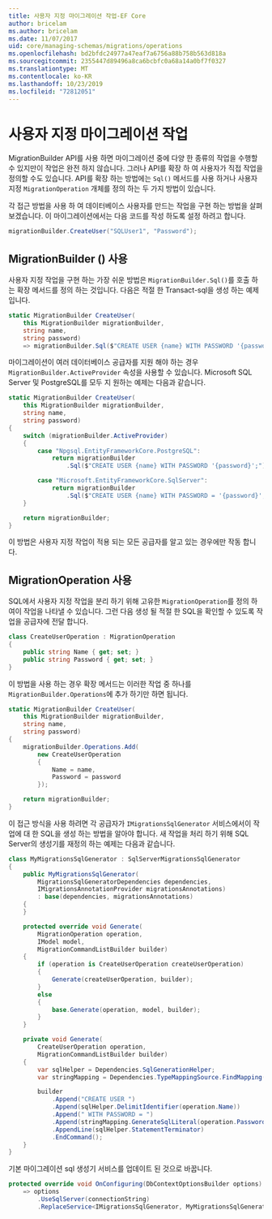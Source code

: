 ```yaml
---
title: 사용자 지정 마이그레이션 작업-EF Core
author: bricelam
ms.author: bricelam
ms.date: 11/07/2017
uid: core/managing-schemas/migrations/operations
ms.openlocfilehash: bd2bfdc24977a47eaf7a6756a88b758b563d818a
ms.sourcegitcommit: 2355447d89496a8ca6bcbfc0a68a14a0bf7f0327
ms.translationtype: MT
ms.contentlocale: ko-KR
ms.lasthandoff: 10/23/2019
ms.locfileid: "72812051"
---
```

# <a name="custom-migrations-operations"></a>사용자 지정 마이그레이션 작업

MigrationBuilder API를 사용 하면 마이그레이션 중에 다양 한 종류의 작업을 수행할 수 있지만이 작업은 완전 하지 않습니다. 그러나 API를 확장 하 여 사용자가 직접 작업을 정의할 수도 있습니다. API를 확장 하는 방법에는 `Sql()` 메서드를 사용 하거나 사용자 지정 `MigrationOperation` 개체를 정의 하는 두 가지 방법이 있습니다.

각 접근 방법을 사용 하 여 데이터베이스 사용자를 만드는 작업을 구현 하는 방법을 살펴보겠습니다. 이 마이그레이션에서는 다음 코드를 작성 하도록 설정 하려고 합니다.

``` csharp
migrationBuilder.CreateUser("SQLUser1", "Password");
```

## <a name="using-migrationbuildersql"></a>MigrationBuilder () 사용

사용자 지정 작업을 구현 하는 가장 쉬운 방법은 `MigrationBuilder.Sql()`를 호출 하는 확장 메서드를 정의 하는 것입니다. 다음은 적절 한 Transact-sql을 생성 하는 예제입니다.

``` csharp
static MigrationBuilder CreateUser(
    this MigrationBuilder migrationBuilder,
    string name,
    string password)
    => migrationBuilder.Sql($"CREATE USER {name} WITH PASSWORD '{password}';");
```

마이그레이션이 여러 데이터베이스 공급자를 지원 해야 하는 경우 `MigrationBuilder.ActiveProvider` 속성을 사용할 수 있습니다. Microsoft SQL Server 및 PostgreSQL를 모두 지 원하는 예제는 다음과 같습니다.

``` csharp
static MigrationBuilder CreateUser(
    this MigrationBuilder migrationBuilder,
    string name,
    string password)
{
    switch (migrationBuilder.ActiveProvider)
    {
        case "Npgsql.EntityFrameworkCore.PostgreSQL":
            return migrationBuilder
                .Sql($"CREATE USER {name} WITH PASSWORD '{password}';");

        case "Microsoft.EntityFrameworkCore.SqlServer":
            return migrationBuilder
                .Sql($"CREATE USER {name} WITH PASSWORD = '{password}';");
    }

    return migrationBuilder;
}
```

이 방법은 사용자 지정 작업이 적용 되는 모든 공급자를 알고 있는 경우에만 작동 합니다.

## <a name="using-a-migrationoperation"></a>MigrationOperation 사용

SQL에서 사용자 지정 작업을 분리 하기 위해 고유한 `MigrationOperation`를 정의 하 여이 작업을 나타낼 수 있습니다. 그런 다음 생성 될 적절 한 SQL을 확인할 수 있도록 작업을 공급자에 전달 합니다.

``` csharp
class CreateUserOperation : MigrationOperation
{
    public string Name { get; set; }
    public string Password { get; set; }
}
```

이 방법을 사용 하는 경우 확장 메서드는 이러한 작업 중 하나를 `MigrationBuilder.Operations`에 추가 하기만 하면 됩니다.

``` csharp
static MigrationBuilder CreateUser(
    this MigrationBuilder migrationBuilder,
    string name,
    string password)
{
    migrationBuilder.Operations.Add(
        new CreateUserOperation
        {
            Name = name,
            Password = password
        });

    return migrationBuilder;
}
```

이 접근 방식을 사용 하려면 각 공급자가 `IMigrationsSqlGenerator` 서비스에서이 작업에 대 한 SQL을 생성 하는 방법을 알아야 합니다. 새 작업을 처리 하기 위해 SQL Server의 생성기를 재정의 하는 예제는 다음과 같습니다.

``` csharp
class MyMigrationsSqlGenerator : SqlServerMigrationsSqlGenerator
{
    public MyMigrationsSqlGenerator(
        MigrationsSqlGeneratorDependencies dependencies,
        IMigrationsAnnotationProvider migrationsAnnotations)
        : base(dependencies, migrationsAnnotations)
    {
    }

    protected override void Generate(
        MigrationOperation operation,
        IModel model,
        MigrationCommandListBuilder builder)
    {
        if (operation is CreateUserOperation createUserOperation)
        {
            Generate(createUserOperation, builder);
        }
        else
        {
            base.Generate(operation, model, builder);
        }
    }

    private void Generate(
        CreateUserOperation operation,
        MigrationCommandListBuilder builder)
    {
        var sqlHelper = Dependencies.SqlGenerationHelper;
        var stringMapping = Dependencies.TypeMappingSource.FindMapping(typeof(string));

        builder
            .Append("CREATE USER ")
            .Append(sqlHelper.DelimitIdentifier(operation.Name))
            .Append(" WITH PASSWORD = ")
            .Append(stringMapping.GenerateSqlLiteral(operation.Password))
            .AppendLine(sqlHelper.StatementTerminator)
            .EndCommand();
    }
}
```

기본 마이그레이션 sql 생성기 서비스를 업데이트 된 것으로 바꿉니다.

``` csharp
protected override void OnConfiguring(DbContextOptionsBuilder options)
    => options
        .UseSqlServer(connectionString)
        .ReplaceService<IMigrationsSqlGenerator, MyMigrationsSqlGenerator>();
```
